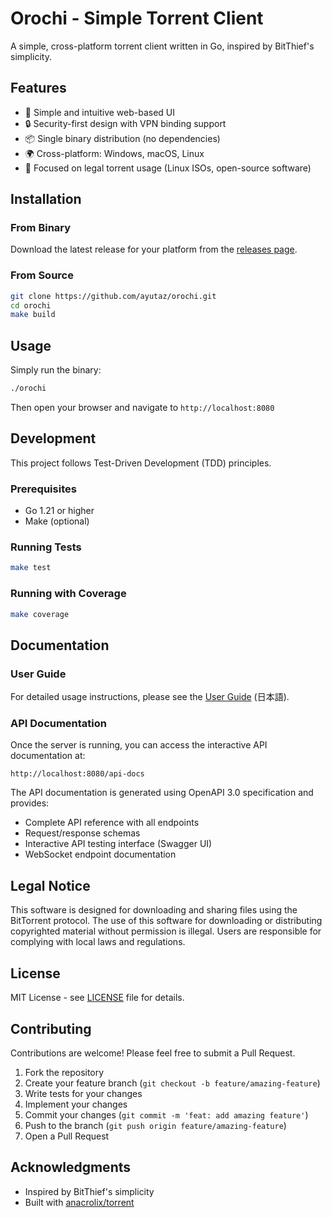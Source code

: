 # Orochi - Simple Torrent Client

A simple, cross-platform torrent client written in Go, inspired by BitThief's simplicity.

## Features

- 🚀 Simple and intuitive web-based UI
- 🔒 Security-first design with VPN binding support
- 📦 Single binary distribution (no dependencies)
- 🌍 Cross-platform: Windows, macOS, Linux
- 🎯 Focused on legal torrent usage (Linux ISOs, open-source software)

## Installation

### From Binary

Download the latest release for your platform from the [releases page](https://github.com/ayutaz/orochi/releases).

### From Source

```bash
git clone https://github.com/ayutaz/orochi.git
cd orochi
make build
```

## Usage

Simply run the binary:

```bash
./orochi
```

Then open your browser and navigate to `http://localhost:8080`

## Development

This project follows Test-Driven Development (TDD) principles.

### Prerequisites

- Go 1.21 or higher
- Make (optional)

### Running Tests

```bash
make test
```

### Running with Coverage

```bash
make coverage
```

## Documentation

### User Guide

For detailed usage instructions, please see the [User Guide](docs/USER_GUIDE.md) (日本語).

### API Documentation

Once the server is running, you can access the interactive API documentation at:

```
http://localhost:8080/api-docs
```

The API documentation is generated using OpenAPI 3.0 specification and provides:
- Complete API reference with all endpoints
- Request/response schemas
- Interactive API testing interface (Swagger UI)
- WebSocket endpoint documentation

## Legal Notice

This software is designed for downloading and sharing files using the BitTorrent protocol. The use of this software for downloading or distributing copyrighted material without permission is illegal. Users are responsible for complying with local laws and regulations.

## License

MIT License - see [LICENSE](LICENSE) file for details.

## Contributing

Contributions are welcome! Please feel free to submit a Pull Request.

1. Fork the repository
2. Create your feature branch (`git checkout -b feature/amazing-feature`)
3. Write tests for your changes
4. Implement your changes
5. Commit your changes (`git commit -m 'feat: add amazing feature'`)
6. Push to the branch (`git push origin feature/amazing-feature`)
7. Open a Pull Request

## Acknowledgments

- Inspired by BitThief's simplicity
- Built with [anacrolix/torrent](https://github.com/anacrolix/torrent)